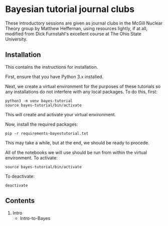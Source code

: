 # Bayesian tutorial journal clubs

These introductory sessions are given as journal clubs in the McGill Nuclear Theory group by Matthew Heffernan, using resources lightly, if at all, modified from Dick Furnstahl's excellent course at The Ohio State University.

## Installation
This contains the instructions for installation. 

First, ensure that you have Python 3.x installed.

Next, we create a virtual environment for the purposes of these tutorials so any installations do not interfere with any local packages. To do this, first:

    python3 -m venv bayes-tutorial
    source bayes-tutorial/bin/activate
    
This will create and activate your virtual environment.

Now, install the required packages:

    pip -r requirements-bayestutorial.txt

This may take a while, but at the end, we should be ready to procede.

All of the notebooks we will use should be run from within the virtual environment.
To activate:

    source bayes-tutorial/bin/activate

To deactivate:

    deactivate

## Contents
1. Intro
    - Intro-to-Bayes
